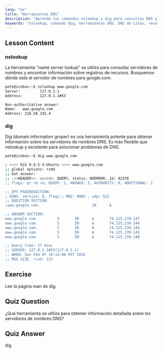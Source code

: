 ```yaml
---
lang: "es"
title: "Herramientas DNS"
description: "Aprende los comandos nslookup y dig para consultas DNS y resolución de problemas en Linux. Comprende cómo usar estas herramientas DNS esenciales con nuestra guía para principiantes."
keywords: "nslookup, comando dig, herramientas DNS, DNS de Linux, resolución de problemas de DNS, tutorial de Linux, Linux para principiantes"
---
```


## Lesson Content

### nslookup

La herramienta "name server lookup" se utiliza para consultar servidores de nombres y encontrar información sobre registros de recursos. Busquemos dónde está el servidor de nombres para google.com:

```bash
pete@icebox:~$ nslookup www.google.com
Server:         127.0.1.1
Address:        127.0.1.1#53

Non-authoritative answer:
Name:   www.google.com
Address: 216.58.192.4
```

### dig

Dig (domain information groper) es una herramienta potente para obtener información sobre los servidores de nombres DNS. Es más flexible que nslookup y excelente para solucionar problemas de DNS.

```bash
pete@icebox:~$ dig www.google.com

; <<>> DiG 9.9.5-3-Ubuntu <<>> www.google.com
;; global options: +cmd
;; Got answer:
;; ->>HEADER<<- opcode: QUERY, status: NOERROR, id: 42376
;; flags: qr rd ra; QUERY: 1, ANSWER: 5, AUTHORITY: 0, ADDITIONAL: 1

;; OPT PSEUDOSECTION:
; EDNS: version: 0, flags:; MBZ: 0005 , udp: 512
;; QUESTION SECTION:
;www.google.com.                        IN      A

;; ANSWER SECTION:
www.google.com.         5       IN      A       74.125.239.147
www.google.com.         5       IN      A       74.125.239.144
www.google.com.         5       IN      A       74.125.239.146
www.google.com.         5       IN      A       74.125.239.145
www.google.com.         5       IN      A       74.125.239.148

;; Query time: 27 msec
;; SERVER: 127.0.1.1#53(127.0.1.1)
;; WHEN: Sun Feb 07 10:14:00 PST 2016
;; MSG SIZE  rcvd: 123
```

## Exercise

Lee la página man de dig.

## Quiz Question

¿Qué herramienta se utiliza para obtener información detallada sobre los servidores de nombres DNS?

## Quiz Answer

dig
